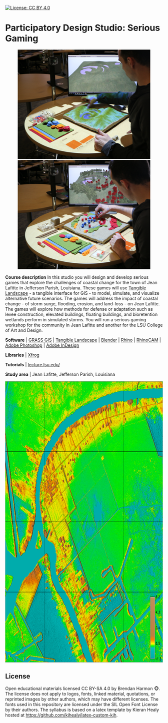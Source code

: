 [![License: CC BY 4.0](https://img.shields.io/badge/License-CC%20BY%204.0-lightgrey.svg)](https://creativecommons.org/licenses/by/4.0/)

# Participatory Design Studio: Serious Gaming

<p align="center">
<img src="images/sculpting_4.jpg" height="350">
<img src="images/specimen_planting_3.jpg" height="350">
</p>

**Course description**
In this studio you will design and develop serious games
that explore the challenges of coastal change
for the town of Jean Lafitte in Jefferson Parish, Louisiana.
These games will use
[Tangible Landscape](http://tangible-landscape.github.io/) -
a tangible interface for GIS -
to model, simulate, and visualize alternative future scenarios.
The games will address the impact of coastal change -
of storm surge, flooding, erosion, and land-loss -
on Jean Lafitte.
The games will explore how methods for defense or adaptation
such as levee construction, elevated buildings, floating buildings,
and bioretention wetlands
perform in simulated storms.
You will  run a serious gaming workshop
for the community in Jean Lafitte
and another for the LSU College of Art and Design.

**Software** |
[GRASS GIS](https://grass.osgeo.org/) |
[Tangible Landscape](https://github.com/tangible-landscape/grass-tangible-landscape) |
[Blender](https://www.blender.org/) |
[Rhino](https://www.rhino3d.com/) |
[RhinoCAM](https://mecsoft.com/rhinocam-software/) |
[Adobe Photoshop](http://www.adobe.com/products/photoshop.html) |
[Adobe InDesign](http://www.adobe.com/products/indesign.html)

**Libraries** | [Xfrog](http://xfrog.com/)

**Tutorials** |
[lecture.lsu.edu/](https://lecture.lsu.edu/)

**Study area** | Jean Lafitte, Jefferson Parish, Louisiana
<p align="center">
<img src="images/jean_lafitte_elevation_2013.png" height="900">
</p>



## License
Open educational materials licensed CC BY-SA 4.0 by Brendan Harmon :monkey_face:. The license does not apply to logos, fonts, linked material, quotations, or reprinted images by other authors, which may have different licenses. The fonts used in this repository are licensed under the SIL Open Font License by their authors. The syllabus is based on a latex template by Kieran Healy hosted at https://github.com/kjhealy/latex-custom-kjh.
